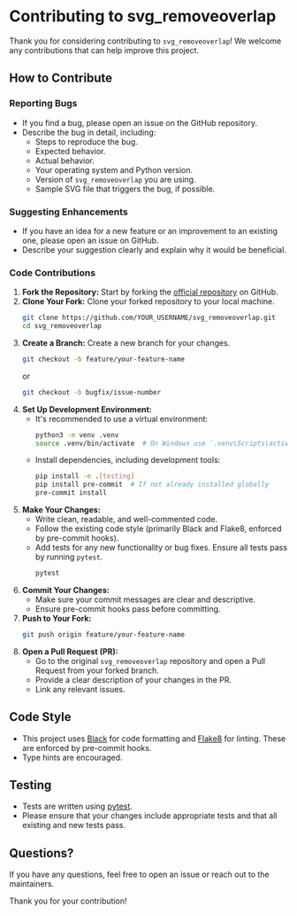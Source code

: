 # Contributing to svg_removeoverlap

Thank you for considering contributing to `svg_removeoverlap`! We welcome any contributions that can help improve this project.

## How to Contribute

### Reporting Bugs
- If you find a bug, please open an issue on the GitHub repository.
- Describe the bug in detail, including:
    - Steps to reproduce the bug.
    - Expected behavior.
    - Actual behavior.
    - Your operating system and Python version.
    - Version of `svg_removeoverlap` you are using.
    - Sample SVG file that triggers the bug, if possible.

### Suggesting Enhancements
- If you have an idea for a new feature or an improvement to an existing one, please open an issue on GitHub.
- Describe your suggestion clearly and explain why it would be beneficial.

### Code Contributions
1.  **Fork the Repository:** Start by forking the [official repository](https://github.com/twardoch/svg_removeoverlap) on GitHub.
2.  **Clone Your Fork:** Clone your forked repository to your local machine.
    ```bash
    git clone https://github.com/YOUR_USERNAME/svg_removeoverlap.git
    cd svg_removeoverlap
    ```
3.  **Create a Branch:** Create a new branch for your changes.
    ```bash
    git checkout -b feature/your-feature-name
    ```
    or
    ```bash
    git checkout -b bugfix/issue-number
    ```
4.  **Set Up Development Environment:**
    - It's recommended to use a virtual environment:
      ```bash
      python3 -m venv .venv
      source .venv/bin/activate  # On Windows use `.venv\Scripts\activate`
      ```
    - Install dependencies, including development tools:
      ```bash
      pip install -e .[testing]
      pip install pre-commit  # If not already installed globally
      pre-commit install
      ```
5.  **Make Your Changes:**
    - Write clean, readable, and well-commented code.
    - Follow the existing code style (primarily Black and Flake8, enforced by pre-commit hooks).
    - Add tests for any new functionality or bug fixes. Ensure all tests pass by running `pytest`.
      ```bash
      pytest
      ```
6.  **Commit Your Changes:**
    - Make sure your commit messages are clear and descriptive.
    - Ensure pre-commit hooks pass before committing.
7.  **Push to Your Fork:**
    ```bash
    git push origin feature/your-feature-name
    ```
8.  **Open a Pull Request (PR):**
    - Go to the original `svg_removeoverlap` repository and open a Pull Request from your forked branch.
    - Provide a clear description of your changes in the PR.
    - Link any relevant issues.

## Code Style
- This project uses [Black](https://github.com/psf/black) for code formatting and [Flake8](https://flake8.pycqa.org/en/latest/) for linting. These are enforced by pre-commit hooks.
- Type hints are encouraged.

## Testing
- Tests are written using [pytest](https://docs.pytest.org/).
- Please ensure that your changes include appropriate tests and that all existing and new tests pass.

## Questions?
If you have any questions, feel free to open an issue or reach out to the maintainers.

Thank you for your contribution!
